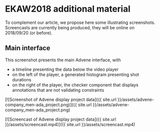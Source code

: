 # EKAW2018 additional material

To complement our article, we propose here some illustrating
screenshots. Screencasts are currently being produced, they will be
online on 2018/09/20 (or before).

## Main interface

This screenshot presents the main Advene interface, with 
- a timeline presenting the data below the video player
- on the left of the player, a generated histogram presenting shot durations
- on the right of the player, the checker component that displays annotations that are not validating constraints

[![Screenshot of Advene display project data]({{ site.url }}/assets/advene-company_men-ada_project.png)]({{ site.url }}/assets/advene-company_men-ada_project.png)


[![Screencast of Advene display project data]({{ site.url }}/assets/screencast.mp4)]({{ site.url }}/assets/screencast.mp4)
